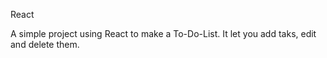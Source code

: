 React

A simple project using React to make a To-Do-List. It let you add taks, edit and delete them.
